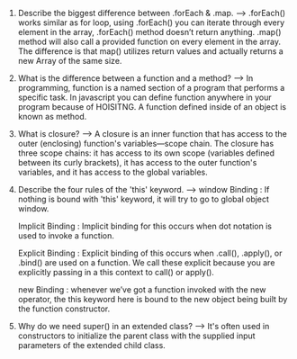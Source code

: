1)	 Describe the biggest difference between .forEach & .map.
-->  .forEach() works similar as for loop, using .forEach() you can iterate through every element in the array, .forEach() method doesn’t 
     return anything.
     .map() method will also call a provided function on every element in the array. The difference is that map() utilizes return values 
     and actually returns a new Array of the same size. 


2)	 What is the difference between a function and a method?
-->  In programming, function is a  named section of a program that performs a specific task. In javascript you can define function 
	 anywhere in your program because of HOISITNG. 
     A function defined inside of an object is known as method. 


3)	 What is closure?
-->  A closure is an inner function that has access to the outer (enclosing) function's variables—scope chain. The closure has three 
	 scope chains: it has access to its own scope (variables defined between its curly brackets), it has access to the outer function's variables, and it has access to the global variables.


4)	 Describe the four rules of the 'this' keyword.
-->  window Binding : If nothing is bound with 'this' keyword, it will try to go to global object window.

	 Implicit Binding : Implicit binding for this occurs when dot notation is used to invoke a function.

	 Explicit Binding : Explicit binding of this occurs when .call(), .apply(), or .bind() are used on a function.
		                We call these explicit because you are explicitly passing in a this context to call() or apply().

     new Binding  :  whenever we’ve got a function invoked with the new operator, the this keyword here is bound to the new object being 
                     built by the function constructor.


5)	  Why do we need super() in an extended class?
-->   It's often used in constructors to initialize the parent class with the supplied input parameters of the extended child class.
